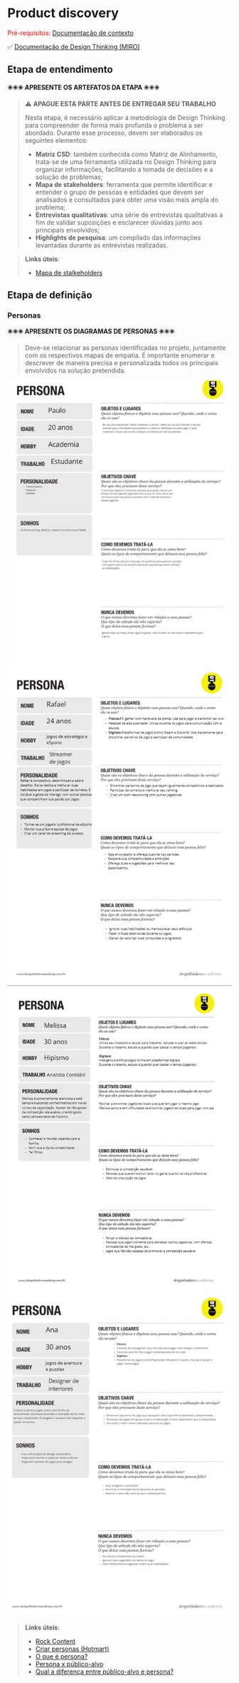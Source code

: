 # Product discovery

<span style="color:red">Pré-requisitos: <a href="01-Contexto.md"> Documentação de contexto</a></span>

✅ [Documentação de Design Thinking (MIRO)](files/processo-dt.pdf)

## Etapa de entendimento

**✳️✳️✳️ APRESENTE OS ARTEFATOS DA ETAPA  ✳️✳️✳️**

> ⚠️ **APAGUE ESTA PARTE ANTES DE ENTREGAR SEU TRABALHO**
>
> Nesta etapa, é necessário aplicar a metodologia de Design Thinking para compreender de forma mais profunda o problema a ser abordado. Durante esse processo, devem ser elaborados os seguintes elementos:
>
> * **Matriz CSD**:  também conhecida como Matriz de Alinhamento, trata-se de uma ferramenta utilizada no Design Thinking para organizar informações, facilitando a tomada de decisões e a solução de problemas;
> * **Mapa de stakeholders**: ferramenta que permite identificar e entender o grupo de pessoas e entidades que devem ser analisados e consultados para obter uma visão mais ampla do problema;
> * **Entrevistas qualitativas**: uma série de entrevistas qualitativas a fim de validar suposições e esclarecer dúvidas junto aos principais envolvidos;
> * **Highlights de pesquisa**: um compilado das informações levantadas durante as entrevistas realizadas.

> **Links úteis**:
> - [Mapa de stalkeholders](https://www.racecomunicacao.com.br/blog/como-fazer-o-mapeamento-de-stakeholders/)

## Etapa de definição

### Personas

**✳️✳️✳️ APRESENTE OS DIAGRAMAS DE PERSONAS ✳️✳️✳️**

> Deve-se relacionar as personas identificadas no projeto, juntamente com os respectivos mapas de empatia. É importante enumerar e descrever de maneira precisa e personalizada todos os principais envolvidos na solução pretendida.


![Exemplo de persona](images/p1.png)
![Exemplo de persona](images/p2.png)
![Exemplo de persona](images/p3.png)
![Exemplo de persona](images/p4.png)


> **Links úteis**:
> - [Rock Content](https://rockcontent.com/blog/personas/)
> - [Criar personas (Hotmart)](https://blog.hotmart.com/pt-br/como-criar-persona-negocio/)
> - [O que é persona?](https://resultadosdigitais.com.br/blog/persona-o-que-e/)
> - [Persona x público-alvo](https://flammo.com.br/blog/persona-e-publico-alvo-qual-a-diferenca/)
> - [Qual a diferença entre público-alvo e persona?](https://rockcontent.com/blog/diferenca-publico-alvo-e-persona/)
